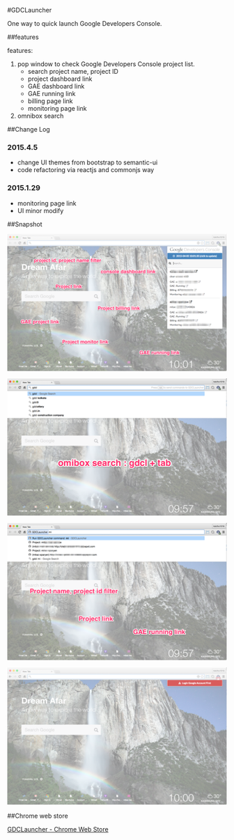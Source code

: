 #GDCLauncher

One way to quick launch Google Developers Console.

##features

features:

1.	pop window to check Google Developers Console project list.
	-	search project name, project ID
	-	project dashboard link
	-	GAE dashboard link
	-	GAE running link
	-	billing page link
	-	monitoring page link
2.	omnibox search

##Change Log

### 2015.4.5

-	change UI themes from bootstrap to semantic-ui
-	code refactoring via reactjs and commonjs way

### 2015.1.29

-	monitoring page link
-	UI minor modify

##Snapshot

![GDCLauncher](description/description2-1.png)

![GDCLauncher](description/description2-2.png)

![GDCLauncher](description/description2-3.png)

![GDCLauncher](description/description2-4.png)

##Chrome web store

[GDCLauncher - Chrome Web Store](https://chrome.google.com/webstore/detail/gdclauncher/bicgkglnnilldakpenngnblekooejnpg)
